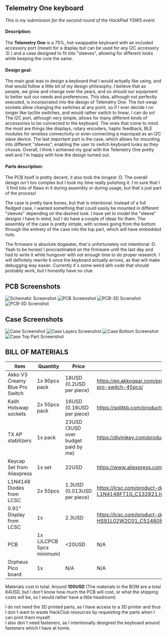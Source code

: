 ## **Telemetry One** keyboard
*This is my submission for the second round of the HackPad YSWS event.*

#### Description:

The **Telemetry One** is a 75%, hot-swappable keyboard with an included accessory port (meant for a display but can be used for any I2C accessory :D ) and a case designed to fit into "sleeves", allowing for different looks while keeping the core the same. 

#### Design goal:

The main goal was to design a keyboard that I would actually like using, and that would follow a little bit of my design philosophy. I believe that as people, we grow and change over the years, and so should our equipment to better suit our needs and preferences. This idea, although not perfectly executed, is incorporated into the design of Telemetry One. The hot-swap sockets allow changing the switches at any point, so if I ever decide I no longer like tactile switches, and would rather switch to linear, I can do so! The I2C port, although very simple, allows for many different kinds of accessories to be connected to the keyboard. The ones that come to mind the most are things like displays, rotary encoders, haptic feedback, BLE modules for wireless connectivity or even connecting a macropad as an I2C slave device. The last important part is the case, which allows for mounting into different "sleeves", enabling the user to switch keyboard looks as they choose. Overall, I think I achieved my goal with the Telemetry One pretty well and I'm happy with how the design turned out.

#### Parts description:

The PCB itself is pretty decent, it also took the longest :D. The overall design isn´t too complex but I took my time really polishing it. I´m sure that I´ll find lots of flaws in it during assembly or during usage, but that´s just part of the process!

The case is pretty bare bones, but that is intentional. Instead of a full fledged case, I wanted something that could easily be mounted in different "sleeves" depending on the desired look. I have yet to model the "sleeve" designs I have in mind, but I do have a couple of ideas for them. The assembly of the case is pretty simple, with screws going from the bottom through the entirety of the case into the top part, which will have embedded nuts.

The firmware is absolute dogwater, that´s unfortunately not intentional :D. Yeah to be honest I procrastinated on the firmware until the last day and had to write it while hungover with not enough time to do proper research. I will definitely rewrite it once the keyboard actually arrives, as that will make debugging way easier. Currently it´s some weird ahh code that should probably work, but I honestly have no clue. 



## PCB Screenshots

![Schematic Screenshot](https://hc-cdn.hel1.your-objectstorage.com/s/v3/8606ffc5d3b71add5b74d8276a71e425fcad2469_schematic_telemetry-one_2025-03-23.png)
![PCB Screenshot](https://hc-cdn.hel1.your-objectstorage.com/s/v3/abf148292ebd2d5235615d70e712fcb228d957bf_pcb_pcb_telemetry-one_0.96-2025-03-23.png)
![PCB-3D Screnshot](https://hc-cdn.hel1.your-objectstorage.com/s/v3/96f16a1badb6166a47ab76a20113734bba9d5b03_image.png)
![PCB-3D Screnshot](https://hc-cdn.hel1.your-objectstorage.com/s/v3/baa7fcb84ed8f8d9ff2235192dc0af89dce81ecb_image.png)

## Case Screenshots

![Case Screenshot](https://hc-cdn.hel1.your-objectstorage.com/s/v3/a7934ac4f17744844d096650c5ef1e4783f2b6f5_image.png)
![Case Layers Screenshot](https://hc-cdn.hel1.your-objectstorage.com/s/v3/eaa2e37b30fe8209a7ec79f82412e20b49397071_image.png)
![Case Bottom Screenshot](https://hc-cdn.hel1.your-objectstorage.com/s/v3/3da96ce598d08c6fad1beae4e0e0f762dc1531d2_image.png)
![Case Top Part Screenshot](https://hc-cdn.hel1.your-objectstorage.com/s/v3/757867e6f043dea7e1247b13883f6d6ffe2ae52c_image.png)

## BILL OF MATERIALS
| Item                           | Quantity                 | Price                               | Link                                                                          |
|--------------------------------|--------------------------|-------------------------------------|-------------------------------------------------------------------------------|
| Akko V3 Creamy Blue Pro Switch | 1x 90pcs pack            | 18USD (0.2USD per piece)            | https://en.akkogear.com/product/akko-v3-cream-blue-pro-switch-45pcs/          |
| Kailh Hotswap sockets          | 2x 50pcs pack            | 16USD (0.16USD per piece)           | https://splitkb.com/products/kailh-hotswap-sockets                            |
| TX AP stabilizers              | 1x pack                  | 23USD (3USD over budget paid by me) | https://divinikey.com/products/tx-ap-stabilizers-rev-4                        |
| Keycap Set from Aliexpress     | 1x set                   | 22USD                               | https://www.aliexpress.com/item/1005007393936770.html                         |
| L1N4148 Diodes from LCSC       | 2x 50pcs                 | 1.3USD (0.013USD per piece)         | https://lcsc.com/product-detail/Switching-Diodes_LRC-L1N4148FT1G_C132821.html |
| 0.91" Display from LCSC        | 1x                       | 2.3USD                              | https://lcsc.com/product-detail/OLED-Display_HS-HS91L02W2C01_C5248081.html    |
| PCB                            | 1x (JLCPCB 5pcs minimum) | <20USD                              | N/A                                                                           |
| Orpheus Pico board             | 1x                       | N/A                                 | N/A                                                                           |

Materials cost in total: Around **100USD** (The materials in the BOM are a total 84USD, but I don't know how much the PCB will cost, or what the shipping costs will be, so I would rather have a little headroom)

I do not need the 3D printed parts, as I have access to a 3D printer and thus I don´t want to waste HackClub resources by requesting the parts when I can print them myself.  
I also don´t need fasteners, as I intentionally designed the keyboard around fasteners which I have at home.

